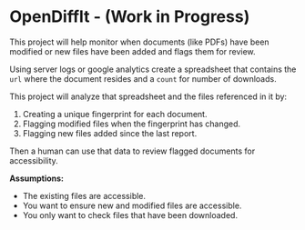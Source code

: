 # OpenDiffIt - (Work in Progress)

This project will help monitor when documents (like PDFs) have been modified or new files have been added and flags them for review.

Using server logs or google analytics create a spreadsheet that contains the `url` where the document resides and a `count` for number of downloads.

This project will analyze that spreadsheet and the files referenced in it by:

1. Creating a unique fingerprint for each document.
2. Flagging modified files when the fingerprint has changed.
3. Flagging new files added since the last report.

Then a human can use that data to review flagged documents for accessibility.

__Assumptions:__

- The existing files are accessible.
- You want to ensure new and modified files are accessible.
- You only want to check files that have been downloaded.